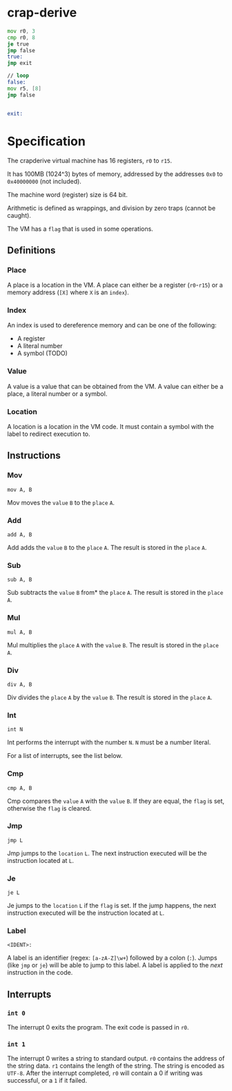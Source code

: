 # crap-derive

```asm
mov r0, 3
cmp r0, 8
je true
jmp false
true:
jmp exit

// loop
false:
mov r5, [8]
jmp false


exit:
```

# Specification

The crapderive virtual machine has 16 registers, `r0` to `r15`.

It has 100MB (1024^3) bytes of memory, addressed by the addresses `0x0` to `0x40000000` (not included).

The machine word (register) size is 64 bit.

Arithmetic is defined as wrappings, and division by zero traps (cannot be caught).

The VM has a `flag` that is used in some operations.

## Definitions

### Place

A place is a location in the VM. A place can either be a register (`r0`-`r15`)
or a memory address (`[X]` where `X` is an `index`).

### Index

An index is used to dereference memory and can be one of the following:

* A register
* A literal number
* A symbol (TODO)

### Value

A value is a value that can be obtained from the VM. A value can either be a place, a literal number or a symbol.

### Location

A location is a location in the VM code. It must contain a symbol with the label to redirect execution to.

## Instructions

### Mov

`mov A, B`

Mov moves the `value` `B` to the `place` `A`.

### Add

`add A, B`

Add adds the `value` `B` to the `place` `A`.
The result is stored in the `place` `A`.

### Sub

`sub A, B`

Sub subtracts the `value` `B` from* the `place` `A`.
The result is stored in the `place` `A`.

### Mul

`mul A, B`

Mul multiplies the `place` `A` with the `value` `B`.
The result is stored in the `place` `A`.

### Div

`div A, B`

Div divides the `place` `A` by the `value` `B`.
The result is stored in the `place` `A`.

### Int

`int N`

Int performs the interrupt with the number `N`. `N` must be a number literal.

For a list of interrupts, see the list below.

### Cmp

`cmp A, B`

Cmp compares the `value` `A` with the `value` `B`.
If they are equal, the `flag` is set, otherwise the `flag` is cleared.

### Jmp

`jmp L`

Jmp jumps to the `location` `L`. The next instruction executed will be the instruction located at `L`.

### Je

`je L`

Je jumps to the `location` `L` if the `flag` is set. If the jump happens,
the next instruction executed will be the instruction located at `L`.

### Label
`<IDENT>:`

A label is an identifier (regex: `[a-zA-Z]\w+`) followed by a colon (`:`). Jumps (like `jmp` or `je`) will be able
to jump to this label. A label is applied to the *next* instruction in the code.

## Interrupts

### `int 0`

The interrupt 0 exits the program. The exit code is passed in `r0`.

### `int 1`

The interrupt 0 writes a string to standard output. `r0` contains the address of the string data.
`r1` contains the length of the string. The string is encoded as `UTF-8`. After the interrupt completed,
`r0` will contain a 0 if writing was successful, or a `1` if it failed.